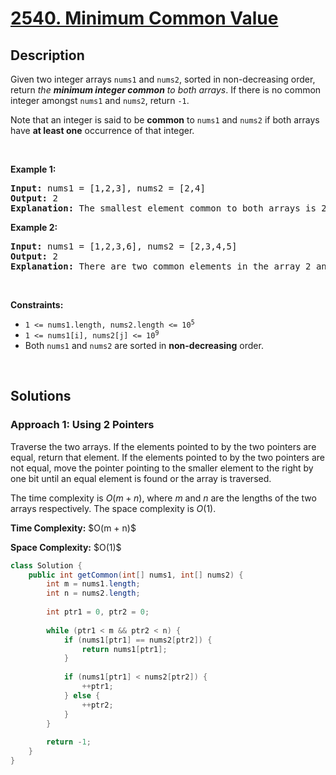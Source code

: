 # [2540. Minimum Common Value](https://leetcode.com/problems/minimum-common-value)

## Description

<p>Given two integer arrays <code>nums1</code> and <code>nums2</code>, sorted in non-decreasing order, return <em>the <strong>minimum integer common</strong> to both arrays</em>. If there is no common integer amongst <code>nums1</code> and <code>nums2</code>, return <code>-1</code>.</p>

<p>Note that an integer is said to be <strong>common</strong> to <code>nums1</code> and <code>nums2</code> if both arrays have <strong>at least one</strong> occurrence of that integer.</p>
<p>&nbsp;</p>

<p><strong class="example">Example 1:</strong></p>
<pre>
<strong>Input:</strong> nums1 = [1,2,3], nums2 = [2,4]
<strong>Output:</strong> 2
<strong>Explanation:</strong> The smallest element common to both arrays is 2, so we return 2.
</pre>

<p><strong class="example">Example 2:</strong></p>
<pre>
<strong>Input:</strong> nums1 = [1,2,3,6], nums2 = [2,3,4,5]
<strong>Output:</strong> 2
<strong>Explanation:</strong> There are two common elements in the array 2 and 3 out of which 2 is the smallest, so 2 is returned.
</pre>
<p>&nbsp;</p>

<p><strong>Constraints:</strong></p>
<ul>
    <li><code>1 &lt;= nums1.length, nums2.length &lt;= 10<sup>5</sup></code></li>
    <li><code>1 &lt;= nums1[i], nums2[j] &lt;= 10<sup>9</sup></code></li>
    <li>Both <code>nums1</code> and <code>nums2</code> are sorted in <strong>non-decreasing</strong> order.</li>
</ul>
<p>&nbsp;</p>

## Solutions

### **Approach 1: Using 2 Pointers**

Traverse the two arrays. If the elements pointed to by the two pointers are equal, return that element. If the elements pointed to by the two pointers are not equal, move the pointer pointing to the smaller element to the right by one bit until an equal element is found or the array is traversed.

The time complexity is $O(m + n)$, where $m$ and $n$ are the lengths of the two arrays respectively. The space complexity is $O(1)$.

<p><strong>Time Complexity:</strong> $O(m + n)$</p>
<p><strong>Space Complexity:</strong> $O(1)$</p>

```java
class Solution {
    public int getCommon(int[] nums1, int[] nums2) {
        int m = nums1.length;
        int n = nums2.length;
        
        int ptr1 = 0, ptr2 = 0;
        
        while (ptr1 < m && ptr2 < n) {
            if (nums1[ptr1] == nums2[ptr2]) {
                return nums1[ptr1];
            }
            
            if (nums1[ptr1] < nums2[ptr2]) {
                ++ptr1;
            } else {
                ++ptr2;
            }
        }
        
        return -1;
    }
}
```